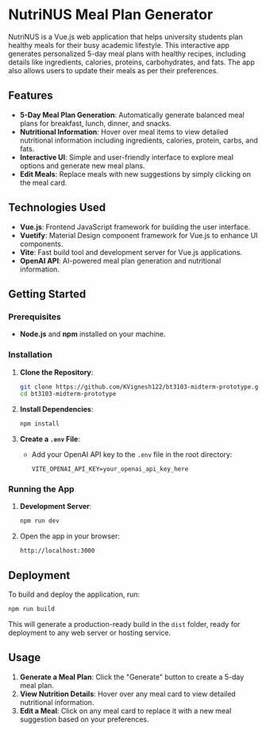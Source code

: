 # NutriNUS Meal Plan Generator

NutriNUS is a Vue.js web application that helps university students plan healthy meals for their busy academic lifestyle. This interactive app generates personalized 5-day meal plans with healthy recipes, including details like ingredients, calories, proteins, carbohydrates, and fats. The app also allows users to update their meals as per their preferences.

## Features
- **5-Day Meal Plan Generation**: Automatically generate balanced meal plans for breakfast, lunch, dinner, and snacks.
- **Nutritional Information**: Hover over meal items to view detailed nutritional information including ingredients, calories, protein, carbs, and fats.
- **Interactive UI**: Simple and user-friendly interface to explore meal options and generate new meal plans.
- **Edit Meals**: Replace meals with new suggestions by simply clicking on the meal card.

## Technologies Used
- **Vue.js**: Frontend JavaScript framework for building the user interface.
- **Vuetify**: Material Design component framework for Vue.js to enhance UI components.
- **Vite**: Fast build tool and development server for Vue.js applications.
- **OpenAI API**: AI-powered meal plan generation and nutritional information.

## Getting Started

### Prerequisites
- **Node.js** and **npm** installed on your machine.

### Installation
1. **Clone the Repository**:
    ```bash
    git clone https://github.com/KVignesh122/bt3103-midterm-prototype.git
    cd bt3103-midterm-prototype
    ```
2. **Install Dependencies**:
    ```bash
    npm install
    ```

3. **Create a `.env` File**:
   - Add your OpenAI API key to the `.env` file in the root directory:
     ```
     VITE_OPENAI_API_KEY=your_openai_api_key_here
     ```

### Running the App
1. **Development Server**:
    ```bash
    npm run dev
    ```
2. Open the app in your browser:
   ```
   http://localhost:3000
   ```

## Deployment
To build and deploy the application, run:
```bash
npm run build
```
This will generate a production-ready build in the `dist` folder, ready for deployment to any web server or hosting service.

## Usage
1. **Generate a Meal Plan**: Click the "Generate" button to create a 5-day meal plan.
2. **View Nutrition Details**: Hover over any meal card to view detailed nutritional information.
3. **Edit a Meal**: Click on any meal card to replace it with a new meal suggestion based on your preferences.
